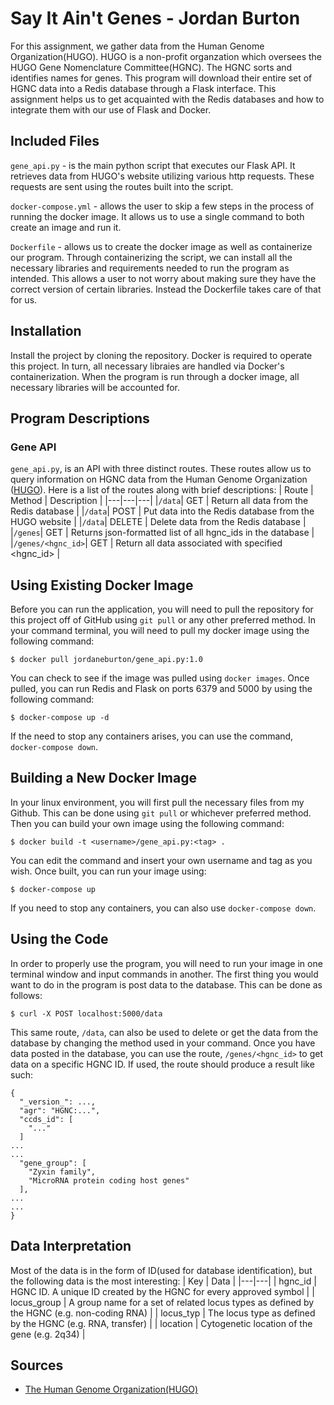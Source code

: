 # Say It Ain't Genes - Jordan Burton
For this assignment, we gather data from the Human Genome Organization(HUGO). HUGO is a non-profit organzation which oversees the HUGO Gene Nomenclature Committee(HGNC). The HGNC sorts and identifies names for genes. This program will download their entire set of HGNC data into a Redis database through a Flask interface. This assignment helps us to get acquainted with the Redis databases and how to integrate them with our use of Flask and Docker. 
## Included Files
`gene_api.py` - is the main python script that executes our Flask API. It retrieves data from HUGO's website utilizing various http requests. These requests are sent using the routes built into the script.

`docker-compose.yml` - allows the user to skip a few steps in the process of running the docker image. It allows us to use a single command to both create an image and run it.

`Dockerfile` - allows us to create the docker image as well as containerize our program. Through containerizing the script, we can install all the necessary libraries and requirements needed to run the program as intended. This allows a user to not worry about making sure they have the correct version of certain libraries. Instead the Dockerfile takes care of that for us.
## Installation
Install the project by cloning the repository. Docker is required to operate this project. In turn, all necessary libraies are handled via Docker's containerization. When the program is run through a docker image, all necessary libraries will be accounted for.
## Program Descriptions
### Gene API
`gene_api.py`, is an API with three distinct routes. These routes allow us to query information on HGNC data from the Human Genome Organization ([HUGO](https://www.genenames.org/download/archive/)). Here is a list of the routes along with brief descriptions:
| Route | Method | Description |
|---|---|---|
|`/data`| GET | Return all data from the Redis database |
|`/data`| POST | Put data into the Redis database from the HUGO website |
|`/data`| DELETE | Delete data from the Redis database |
|`/genes`| GET | Returns json-formatted list of all hgnc\_ids in the database |
|`/genes/<hgnc_id>`| GET | Return all data associated with specified \<hgnc\_id\> |
## Using Existing Docker Image
Before you can run the application, you will need to pull the repository for this project off of GitHub using `git pull` or any other preferred method. In your command terminal, you will need to pull my docker image using the following command:
```
$ docker pull jordaneburton/gene_api.py:1.0
```
You can check to see if the image was pulled using `docker images`. Once pulled, you can run Redis and Flask on ports 6379 and 5000 by using the following command:
```
$ docker-compose up -d
```
If the need to stop any containers arises, you can use the command, `docker-compose down`.
## Building a New Docker Image
In your linux environment, you will first pull the necessary files from my Github. This can be done using `git pull` or whichever preferred method. Then you can build your own image using the following command:
```
$ docker build -t <username>/gene_api.py:<tag> .
```
You can edit the command and insert your own username and tag as you wish. Once built, you can run your image using:
```
$ docker-compose up
```
If you need to stop any containers, you can also use `docker-compose down`.
## Using the Code
In order to properly use the program, you will need to run your image in one terminal window and input commands in another. The first thing you would want to do in the program is post data to the database. This can be done as follows:
```
$ curl -X POST localhost:5000/data
```
This same route, `/data`, can also be used to delete or get the data from the database by changing the method used in your command.
Once you have data posted in the database, you can use the route, `/genes/<hgnc_id>` to get data on a specific HGNC ID. If used, the route should produce a result like such:
```
{
  "_version_": ...,
  "agr": "HGNC:...",
  "ccds_id": [
    "..."
  ]
...
...
  "gene_group": [
    "Zyxin family",
    "MicroRNA protein coding host genes"
  ],
...
...
}
```
## Data Interpretation
Most of the data is in the form of ID(used for database identification), but the following data is the most interesting:
| Key | Data |
|---|---|
| hgnc\_id | HGNC ID. A unique ID created by the HGNC for every approved symbol |
| locus\_group | A group name for a set of related locus types as defined by the HGNC (e.g. non-coding RNA) |
| locus\_typ | The locus type as defined by the HGNC (e.g. RNA, transfer) |
| location | Cytogenetic location of the gene (e.g. 2q34) |
## Sources
- [The Human Genome Organization(HUGO)](https://www.genenames.org/download/archive/)
